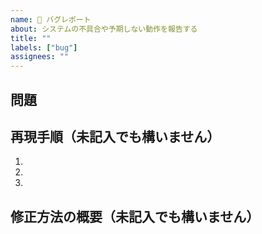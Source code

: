 ```yaml
---
name: 🐛 バグレポート
about: システムの不具合や予期しない動作を報告する
title: ""
labels: ["bug"]
assignees: ""
---
```


## 問題

<!-- どこでどのような問題が起きているかを教えてください。問題の発生する画面の URL や、問題が発生しているときのスクリーンショットや録画を添付していただけると理解の助けになります。 -->

<!-- この問題が解決されないと、どのような人がどのように困るか、できれば利用者を主語にして記載してください。 -->

## 再現手順（未記入でも構いません）

1.
1.
1.

<!-- どのようにしたらバグが再現されるか、わかれば記載して下さい。 -->

## 修正方法の概要（未記入でも構いません）
